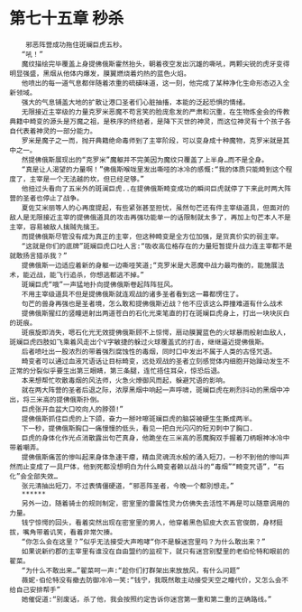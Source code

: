 # 第七十五章 秒杀
        邪恶阵营成功拖住斑斓巨虎五秒。
       “吼！”
       魔纹描绘完毕覆盖上身提佛俄斯霍然抬头，朝着夜空发出沉雄的嘶吼，两颗尖锐的虎牙变得明显强盛，黑烟从他体内爆发，膜翼燃烧着灼热的蓝色火焰。
       他喷出的每一道气息都伴随着浓重的硫磺味道，这一刻，他完成了某种净化生命形态迈入全新领域。
       强大的气息铺盖大地的扩散让港口圣者们心脏抽搐，本能的泛起恐惧的情绪。
       无限接近主宰级的力量克罗米恶魔不苟言笑的脸庞愈发的严肃和沉重，在生物炼金会的传教典籍中畸变的源头是万魔之祖，是秩序的终结者，是降下灭世的神灵，而这位神灵有十个孩子各自代表着神灵的一部分能力。
       罗米是魔子之一而，抛开典籍绝命毒师到了主宰阶段，可以变身成十种魔物，克罗米就是其中之一。
       然提佛俄斯展现出的“克罗米”魔躯并不完美因为魔纹只覆盖了上半身…而不是全身。
       “真是让人渴望的力量啊！”佛俄斯喉咙里发出嘶哑的冰冷的感慨:“我的体质只能畸到这个程度了，主宰是一个无法越的坎，但已经足够。”
       他扭过头看向了五米外的斑澜巨虎..在提佛俄斯畸变成功的瞬间巨虎就停了下来此时两大阵营的圣者也停止了战争。
       夏佐艾米丽等人的心再度提起，有些紧张甚至担忧，虽然句芒还有件主宰级道具，但面对的敌人是无限接近主宰的提佛俄道具的攻击再强功能单一的话限制就太多了，再加上句芒本人不是主宰，容易被敌人擒贼先擒王。
       而提佛俄斯尽管没有成为真正的主宰，但这种畸变是全方位加强，是货真价实的弱主宰。
       “这就是你们的底牌”斑斓巨虎口吐人言:“吸收高位格存在的力量短暂提升战力连主宰都不是就敢扬言猎杀我？”
       提佛俄斯一边适应着新的身躯一边嘶哑笑道;“克罗米是大恶魔中战力最均衡的，能施展法术，能近战，能飞行追杀，你想逃都逃不掉。”
       斑斓巨虎“哦”一声猛地扑向提佛俄斯卷起阵阵狂风。
       不用主宰级道具不但是提佛俄斯就连观战的诸多圣者看到这一幕都愣住了。
       句芒的兽身再强也是圣者境，怎么敢和提佛俄斯近战？他不应该这么莽撞难道有什么战术
       提佛俄斯猩红的竖瞳迸射出两道苍白的石化光束笔直的打在斑斓巨虎身上，打出一块块灰白的斑痕。
       斑痕旋即消失，嗯石化光无效提佛俄斯顾不上惊愕，扇动膜翼蓝色的火球暴雨般射血敌人，斑斓巨虎四肢如飞乘着风走出个V字敏捷的躲过火球覆盖式的打击，继继逼近提佛俄斯。
       后者喷吐出一股浓烈的带着强烈腐蚀性的毒烟，同时口中发出不属于人类的古怪咒语。
       畸变者可以通过血液咒语话让目标畸变，远处观战的圣者立刻感觉体内细胞开始躁动发生不正常的分裂似乎要生出第三眼睛，第三条腿，连忙捂住耳朵，惊恐后退。
       本来想帮忙吹散毒烟的风法师，火急火燎御风而起，躲避咒语的影响。
       就在两大阵营的圣者后退之际，浓厚黑烟中响起一声呼啸，斑斓巨虎在刷烈抖动的黑烟中冲出，将三米高的提佛俄斯扑倒。
       巨虎张开血盆大口咬向人的脖颈!”
       提佛俄斯抓住巨虎的上下颌，奋力一掰咔嚓斑斓巨虎的脑袋被硬生生撕成两半。
       下一秒，提佛俄斯胸口一痛慢慢的低头，看见一把白光闪闪的短刃刺中了胸口.
       巨虎的身体化作光点消散露出句芒真身，他跪坐在三米高的恶魔胸双手握着刀柄眼神冰冷中带着嘲弄。
       提佛俄斯痛苦的惨叫起来身体急速干瘪，精血灵魂流水般的涌入短刀，一秒不到他的惨叫声然而止变成了一具尸体，他到死都没想明白为什么畸变者赖以战斗的“毒烟”“畸变咒语”，“石化”会全部失效…
       张元清抽出短刀，不过表情僵硬道，“邪恶阵圣者，今晚一个都別想走。”
       ******
       另外一边，随着骑士的规则制定，密室里的雷属性灵力仿佛失去活性不再是可以随意调用的力量。
       钱宁惊愕的回头，看着突然出现在密室里的男人，他穿着黑色貂皮大衣五官俊朗，身材挺拔，嘴角带着讥笑，看着非常欠揍。
       “你怎么会在这里？”似乎无法接受大声咆哮“你不是躲迷宫里吗？为什么敢出来？”
       如果说新约郡的主宰里有谁没在自由盟约的监视下，就只有迷宫别墅里的老伯伦特和眼前的翟菜。
       “为什么不敢出来…”翟菜呵一声:“趁你们打群架出来放放风，有什么问题”
       薇妮·伯伦特没有撤去防御冷冷一笑:“钱宁，我既然敢主动接受天空之瞳代价，又怎么会不给自己安排帮手”
       她催促道:“别废话，杀了他，我会按照约定告诉你迷宫第一重和第二重的正确路线。”